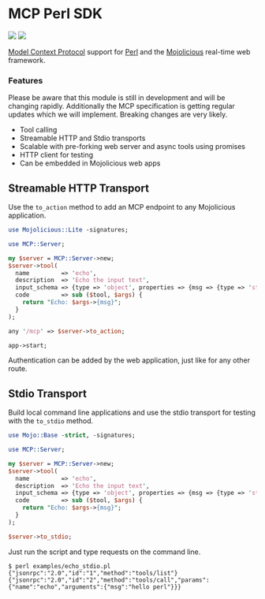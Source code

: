 
# MCP Perl SDK

 [![](https://github.com/mojolicious/mojo-mcp/workflows/linux/badge.svg)](https://github.com/mojolicious/mojo-mcp/actions) [![](https://github.com/mojolicious/mojo-mcp/workflows/macos/badge.svg)](https://github.com/mojolicious/mojo-mcp/actions)

  [Model Context Protocol](https://modelcontextprotocol.io/) support for [Perl](https://perl.org) and the
  [Mojolicious](https://mojolicious.org) real-time web framework.

### Features

Please be aware that this module is still in development and will be changing rapidly. Additionally the MCP
specification is getting regular updates which we will implement. Breaking changes are very likely.

  * Tool calling
  * Streamable HTTP and Stdio transports
  * Scalable with pre-forking web server and async tools using promises
  * HTTP client for testing
  * Can be embedded in Mojolicious web apps

## Streamable HTTP Transport

Use the `to_action` method to add an MCP endpoint to any Mojolicious application.

```perl
use Mojolicious::Lite -signatures;

use MCP::Server;

my $server = MCP::Server->new;
$server->tool(
  name         => 'echo',
  description  => 'Echo the input text',
  input_schema => {type => 'object', properties => {msg => {type => 'string'}}, required => ['msg']},
  code         => sub ($tool, $args) {
    return "Echo: $args->{msg}";
  }
);

any '/mcp' => $server->to_action;

app->start;
```

Authentication can be added by the web application, just like for any other route.

## Stdio Transport

Build local command line applications and use the stdio transport for testing with the `to_stdio` method.

```perl
use Mojo::Base -strict, -signatures;

use MCP::Server;

my $server = MCP::Server->new;
$server->tool(
  name         => 'echo',
  description  => 'Echo the input text',
  input_schema => {type => 'object', properties => {msg => {type => 'string'}}, required => ['msg']},
  code         => sub ($tool, $args) {
    return "Echo: $args->{msg}";
  }
);

$server->to_stdio;
```

Just run the script and type requests on the command line.

```
$ perl examples/echo_stdio.pl
{"jsonrpc":"2.0","id":"1","method":"tools/list"}
{"jsonrpc":"2.0","id":"2","method":"tools/call","params":{"name":"echo","arguments":{"msg":"hello perl"}}}
```
